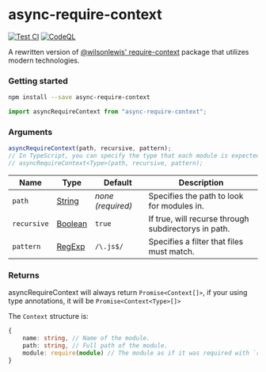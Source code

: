 # async-require-context
[![Test CI](https://github.com/JoshMerlino/async-require-context/actions/workflows/test.yml/badge.svg)](https://github.com/JoshMerlino/async-require-context/actions/workflows/test.yml)
[![CodeQL](https://github.com/JoshMerlino/async-require-context/actions/workflows/codeql-analysis.yml/badge.svg)](https://github.com/JoshMerlino/async-require-context/actions/workflows/codeql-analysis.yml)

A rewritten version of [@wilsonlewis' require-context](https://www.npmjs.com/package/require-context) package that utilizes modern technologies.

### Getting started
```bash
npm install --save async-require-context
```

```ts
import asyncRequireContext from "async-require-context";
```

### Arguments
```ts
asyncRequireContext(path, recursive, pattern);
// In TypeScript, you can specify the type that each module is expected to be.
// asyncRequireContext<Type>(path, recursive, pattern);
```

| Name | Type | Default | Description |
| - | - | - | - |
| `path` | [String](https://developer.mozilla.org/en-US/docs/Web/JavaScript/Reference/Global_Objects/String) | *none (required)* | Specifies the path to look for modules in. |
| `recursive` | [Boolean](https://developer.mozilla.org/en-US/docs/Web/JavaScript/Reference/Global_Objects/Boolean) | `true` | If true, will recurse through subdirectorys in path. |
| `pattern` | [RegExp](https://developer.mozilla.org/en-US/docs/Web/JavaScript/Reference/Global_Objects/RegExp) | `/\.js$/` | Specifies a filter that files must match. |

### Returns
asyncRequireContext will always return `Promise<Context[]>`, if your using type annotations, it will be `Promise<Context<Type>[]>`

The `Context` structure is:
```ts
{
	name: string, // Name of the module.
	path: string, // Full path of the module.
	module: require(module) // The module as if it was required with `require`. This may be any shape depending on if you use type annotations.
}
```
